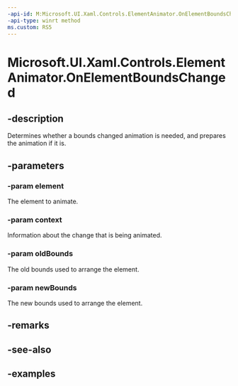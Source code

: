 ```yaml
---
-api-id: M:Microsoft.UI.Xaml.Controls.ElementAnimator.OnElementBoundsChanged(Windows.UI.Xaml.UIElement,Microsoft.UI.Xaml.Controls.AnimationContext,Windows.Foundation.Rect,Windows.Foundation.Rect)
-api-type: winrt method
ms.custom: RS5
---
```


<!-- Method syntax.
public void ElementAnimator.OnElementBoundsChanged(UIElement element, AnimationContext context, Rect oldBounds, Rect newBounds)
-->

# Microsoft.UI.Xaml.Controls.ElementAnimator.OnElementBoundsChanged

## -description

Determines whether a bounds changed animation is needed, and prepares the animation if it is.

## -parameters

### -param element

The element to animate.

### -param context

Information about the change that is being animated.

### -param oldBounds

The old bounds used to arrange the element.

### -param newBounds

The new bounds used to arrange the element.

## -remarks

## -see-also

## -examples

